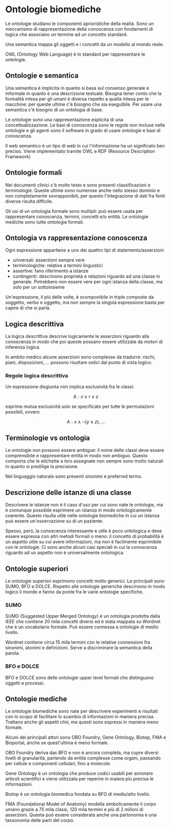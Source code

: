 # Ontologie biomediche 

Le ontologie studiano le componenti aprioristiche della realtà. Sono un meccanismo di rappresentazione della conoscenza con fondamenti di logica che associano un termine ad un concetto standard. 

Una semantica mappa gli oggetti e i concetti da un modello al mondo reale.

OWL (Ontology Web Language) è lo standard per rappresentare le ontologie.

## Ontologie e semantica

Una semantica è implicita in quanto si basa sul consenso generale e informale in quanto è una descrizione testuale. Bisogna tener conto che la formalità intesa per gli umani è diversa rispetto a quella intesa per le macchine: per queste ultime c'è bisogno che sia eseguibile. Per usare una semantica c'è bisogno di un ontologia di base.

Le ontologie sono una rappresentazione esplicita di una concettualizzazione. Le basi di conoscenza sono le regole non incluse nelle ontologie e gli agenti sono il software in grado di usare ontologie e basi di conoscenza.

Il web semantico è un tipo di web in cui l'informazione ha un significato ben preciso. Viene implementato tramite OWL e RDF (Resource Description Framework)

## Ontologie formali

Nei documenti clinici c'è molto testo e sono presenti classificazioni e terminologie. Queste ultime sono numerose anche nello stesso dominio e non completamente sovrapponibili, per questo l'integrazione di dati fra fonti diverse risulta difficile.

Gli usi di un ontologia formale sono multipli: può essere usata per rappresentare conoscenza, termini, concetti e/o entità. Le ontologie mediche sono tutte ontologie formali.

## Ontologia vs rappresentazione conoscenza

Ogni espressione appartiene a uno dei quattro tipi di statements/asserzioni:

- universali: asserzioni sempre vere
- terminologiche: relative a termini linguistici
- assertive: fano riferimento a istanze
- contingenti: descrivono proprietà e relazioni riguardo ad una classe in generale. Potrebbero non essere vere per ogni istanza della classe, ma solo per un sottoinsieme

Un'espressione, il più delle volte, è scomponibile in triple composte da soggetto, verbo e oggetto, ma non sempre la singola espressione basta per capire di che si parla.

## Logica descrittiva

La logica descrittiva descrive logicamente le asserzioni riguardo alla conoscenza in modo che poi queste possano essere utilizzate da motori di inferenza logica.

In ambito medico alcune asserzioni sono complesse da tradurre: rischi, piani, disposizioni, ... possono risultare ostici dal punto di vista logico.

### Regole logica descrittiva

Un espressione disgiunta non implica esclusività fra le classi:

$$
A: x \lor r \lor z
$$ 

esprime mutua esclusività solo se specificato per tutte le permutazioni possibili, ovvero 

$$
A: x \land \neg(y \lor z) , \dots
$$

## Terminologie vs ontologia

Le ontologie non possono essere ambigue: il nome delle classi deve essere comprensibile e rappresentare entità in modo non ambiguo. Questo comporta che le etichette a loro assegnate non sempre sono molto naturali in quanto si predilige la precisione.

Nel linguaggio naturale sono presenti sinonimi e preferred terms.

## Descrizione delle istanze di una classe

Descrivere le istanze non è il caso d'uso per cui sono nate le ontologie, ma è comunque possibile esprimere un istanza in modo ontologicamente coerente. Questo risulta utile nelle ontologie biomediche in cui un istanza può essere un'osservazione su di un paziente.

Spesso, però, la conoscenza interessante e utile è poco ontologica e deve essere espressa con altri metodi formali o meno: il concetto di probabilità è un aspetto utile su cui avere informazioni, ma non è facilmente esprimibile con le ontologie. Ci sono anche alcuni casi speciali in cui la conoscenza riguardo ad un aspetto non è universalmente ontologica.

## Ontologie superiori

Le ontologie superiori esprimono concetti molto generici. Le principali sono SUMO, BFO e DOLCE. Rispetto alle ontologie generiche descrivono in modo logico il mondo e fanno da ponte fra le varie ontologie specifiche.

### SUMO

SUMO (Suggested Upper Merged Ontology) è un ontologia prodotta dalla IEEE che contiene 20 mila concetti diversi ed è stata mappata su Wordnet che è un vocabolario formale. Può essere connessa a ontologie di medio livello.

Wordnet contiene circa 15 mila termini con le relative connessioni fra sinonimi, atonimi e definizioni. Serve a discriminare la semantica della parola.

### BFO e DOLCE

BFO e DOLCE sono delle ontologie upper level formali che distinguono oggetti e processi.

## Ontologie mediche

Le ontologie biomediche sono nate per descrivere esperimenti e risultati con lo scopo di facilitare lo scambio di informazioni in maniera precisa. Trattano anche gli aspetti clini, ma questi sono espressi in maniera meno formale.

Alcuni dei principali attori sono OBO Foundry, Gene Ontology, Biotop, FMA e Bioportal, anche se quest'ultima è meno formale.

OBO Foundry deriva das BFO e non è ancora completa, ma copre diversi livelli di granularità, partendo da entità complesse come organi, passando per cellule e componenti cellulari, fino a molecole.

Gene Ontology è un ontologia che produce codici usabili per annotare articoli scientifici e viene utilizzata per reperire in maiera più precisa le informazioni.

Biotop è un ontologia biomedica fondata su BFO di medio/alto livello.

FMA (Foundational Model of Anatomy) modella simbolicamente il corpo umano grazie a 75 mila classi, 120 mila termini e più di 2 milioni di asserzioni. Questa può essere considerata anche una partonomia e una tassonomia delle parti del corpo.